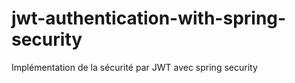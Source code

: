 # jwt-authentication-with-spring-security
Implémentation de la sécurité par JWT avec spring security
